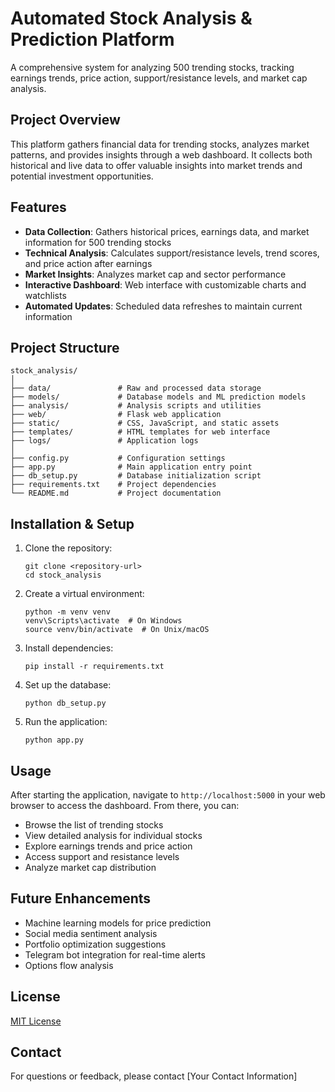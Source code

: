 # Automated Stock Analysis & Prediction Platform

A comprehensive system for analyzing 500 trending stocks, tracking earnings trends, price action, support/resistance levels, and market cap analysis.

## Project Overview

This platform gathers financial data for trending stocks, analyzes market patterns, and provides insights through a web dashboard. It collects both historical and live data to offer valuable insights into market trends and potential investment opportunities.

## Features

- **Data Collection**: Gathers historical prices, earnings data, and market information for 500 trending stocks
- **Technical Analysis**: Calculates support/resistance levels, trend scores, and price action after earnings
- **Market Insights**: Analyzes market cap and sector performance
- **Interactive Dashboard**: Web interface with customizable charts and watchlists
- **Automated Updates**: Scheduled data refreshes to maintain current information

## Project Structure

```
stock_analysis/
│
├── data/               # Raw and processed data storage
├── models/             # Database models and ML prediction models
├── analysis/           # Analysis scripts and utilities
├── web/                # Flask web application
├── static/             # CSS, JavaScript, and static assets
├── templates/          # HTML templates for web interface
├── logs/               # Application logs
│
├── config.py           # Configuration settings
├── app.py              # Main application entry point
├── db_setup.py         # Database initialization script
├── requirements.txt    # Project dependencies
└── README.md           # Project documentation
```

## Installation & Setup

1. Clone the repository:
   ```
   git clone <repository-url>
   cd stock_analysis
   ```

2. Create a virtual environment:
   ```
   python -m venv venv
   venv\Scripts\activate  # On Windows
   source venv/bin/activate  # On Unix/macOS
   ```

3. Install dependencies:
   ```
   pip install -r requirements.txt
   ```

4. Set up the database:
   ```
   python db_setup.py
   ```

5. Run the application:
   ```
   python app.py
   ```

## Usage

After starting the application, navigate to `http://localhost:5000` in your web browser to access the dashboard. From there, you can:

- Browse the list of trending stocks
- View detailed analysis for individual stocks
- Explore earnings trends and price action
- Access support and resistance levels
- Analyze market cap distribution

## Future Enhancements

- Machine learning models for price prediction
- Social media sentiment analysis
- Portfolio optimization suggestions
- Telegram bot integration for real-time alerts
- Options flow analysis

## License

[MIT License](LICENSE)

## Contact

For questions or feedback, please contact [Your Contact Information] 